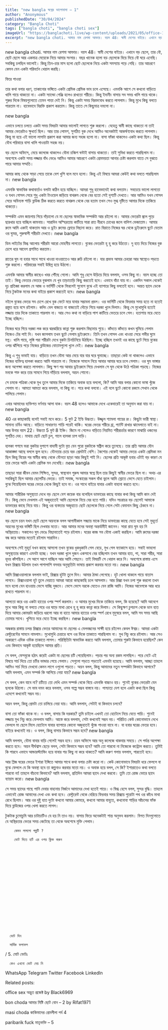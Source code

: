 ```yaml
---
title: "new bangla স্বপ্নের ভালোবাসা – 1"
author: "Anonymous"
publishedDate: "30/04/2024"
category: "Bangla Choti"
tags: ["bangla choti", "bangla choti sex"]
imageUrl: "https://banglachoti.live/wp-content/uploads/2021/05/office-150x150.jpg"
excerpt: "new bangla choti. আমার নাম রেশমা আক্তার। বয়স 48। স্বামী দেশের বাইরে। এখানে বড় ছেলে, তার বৌ, ছোট ছেলে আর একমাত্র মেয়েকে নিয়ে আমার সংসার। বছর খানেক হলো বড় ছেলেকে বিয়ে দিয়ে বৌ ঘরে এনেছি। সবকিছু চল..."
---
```


new bangla choti. আমার নাম রেশমা আক্তার। বয়স 48। স্বামী দেশের বাইরে। এখানে বড় ছেলে, তার বৌ, ছোট ছেলে আর একমাত্র মেয়েকে নিয়ে আমার সংসার। বছর খানেক হলো বড় ছেলেকে বিয়ে দিয়ে বৌ ঘরে এনেছি। সবকিছু চলছিল ভালোই। কিন্তু তিন-চার মাস হলো ছোট ছেলেকে নিয়ে একটা সমস্যায় পড়ে গেছি। তার আচরণে কেমন যেন একটা পরিবর্তন খেয়াল করছি।


ফিরে পাওয়া


তার কথা বলার ধরণ, তাকানোর ভঙ্গিতে একটা প্রেমিক প্রেমিক ভাব চলে এসেছে। এমনকি আগে সে কখনো বাড়িতে খালি গায়ে থাকতো না। একটা স্যান্ডো গেঞ্জি হলেও রাখতো শরীরে। কিন্তু ইদানীং বাসায় সব সময় খালি গায়ে থাকে। শুরুর দিকে বিষয়গুলোতে তেমন পাত্তা দেই নি। কিন্তু একটা সময় বিরক্তবোধ করতে লাগলাম। কিন্তু মুখে কিছু বলতে পারতাম না। হাবেভাবে বিরক্তি প্রকাশ করতাম। কিন্তু তাতে সে কিছুমাত্র দমলো না।


new bangla


এভাবে চলতে চলতে একটা সময় বিষয়টা আমার ভালোই লাগতে শুরু করলো। যেহেতু স্বামী কাছে থাকতো না তাই আমার ভেতরটাও ক্ষুধার্ত ছিল। আর তার লোমশ, সুগঠিত বুক দেখে আমিও অনেকটাই আকর্ষণবোধ করতে লাগলাম। কিন্তু মা হয়ে এই ভালো লাগাটা প্রকাশ করা আমার জন্য সহজ হলো না। বাসা ফাঁকা থাকলেও একটা কথা ছিল। কিন্তু যৌথ পরিবারে বাসা খালি পাওয়াটা সহজ নয়।


বড় ছেলে অফিসে, মেয়ে কলেজে থাকলেও বৌমা চব্বিশ ঘন্টাই বাসায় থাকতো। তাই সুবিধা করতে পারছিলাম না। অবশেষে একটা সময় লজ্জার বাঁধ ভেঙে আমিও আমার আচরণে একটা প্রেমময়তা আনার চেষ্টা করলাম যাতে সে বুঝতে পারে আমার সম্মতি।

আমার কাছ থেকে সাড়া পেয়ে তাকে বেশ খুশি বলে মনে হলো। কিন্তু এই বিষয়ে আমরা কেউই কথা বলতে পারছিলাম না। new bangla


এমনকি স্বাভাবিক কথাবার্তাও বলাটা কঠিন হয়ে যাচ্ছিল। আমরা শুধু হাবেভাবেই কথা বলতাম। সবচেয়ে ভালো লাগতো ও যখন গোসল সেরে শুধু একটা টাওয়েল জড়িয়ে বাথরুম থেকে বের হতো সেই দৃশ্যটি দেখতে। আর আমিও যখন গোসল সেরে অবিন্যস্ত শাড়ি ব্লাউজ ঠিক করতে করতে বাথরুম থেকে বের হতাম তখন সেও মুগ্ধ দৃষ্টিতে আমার দিকে তাকিয়ে থাকতো।












সম্পর্কটা এমন জায়গায় গিয়ে দাঁড়ালো যে মা ছেলের স্বাভাবিক সম্পর্কটা আর র‌ইলো না। আমার ভেতরটা জ্বলে পুড়ে ছারখার হয়ে যাচ্ছিল কামনায়। সারাদিন অস্হিরতায় কাটিয়ে সারা রাত নীরবে চোখের জলে বালিশ ভেজাতাম। আমার রুমে আমি একাই থাকতাম আর ও ড্র‌ইং রুমের ফ্লোরে বিছানা করে। রাত বিরাতে নিজের ঘর থেকে ড্র‌ইংরুমে ছুটে যেতাম ওর ঘুমন্ত, পুরুষালী শরীরটা দেখতে। new bangla


ডিম লাইটের স্নিগ্ধ আলোয় শরীরটা আরো মোহনীয় লাগতো। বুকের ভেতরটা হু হু করে উঠতো। দু হাত দিয়ে নিজের বুক চেপে ধরে আবেগ প্রশমিত করতাম।

রাতের ঘুম না হবার সাথে সাথে খাওয়া দাওয়াতেও আর রুচি র‌ইলো না। যার প্রভাব আমার চেহারা আর স্বাস্থ্যেও পড়তে শুরু করলো। পরিবারের সবাই উদ্বিগ্ন হয়ে উঠলো।


এমনকি আমার স্বামীর কাছেও খবর পৌঁছে গেলো। আমি শুধু হেসে উড়িয়ে দিয়ে বললাম, ওসব কিছু না। বয়স হচ্ছে তো তাই। কিন্তু ভেতরে ভেতরে বুঝলাম যে খুব তাড়াতাড়ি কিছু করতেই হবে। এভাবে বাঁচা যায় না। একদিন সকাল থেকেই দৃঢ় প্রতিজ্ঞা করলাম যে আজ ও ভার্সিটি থেকে ফিরলেই সুযোগ বুঝে এই ব্যাপারে কিছু বলতেই হবে। অন্তত ছাদে ডেকে নিয়ে টুকটাক মনের কথা বাইরে প্রকাশ করতেই হবে। new bangla


ন‌ইলে বুকের ভেতর সব চেপে রেখে বুক ফেটে মরে যাবার সম্ভাবনা প্রবল। ওর ভার্সিটি থেকে ফিরবার সময় হতে না হতেই প্রস্তুত হয়ে বসে রইলাম। কলিং বেল বাজতে না বাজতেই দৌড়ে গিয়ে দরজা খুলে দিলাম। কিন্তু সে মুখোমুখি হতেই লজ্জায় তার দিকে তাকাতে পারলাম না। আর সেও কথা না বাড়িয়ে পাশ কাটিয়ে ভেতরে চলে গেল। হতাশায় মরে যেতে ইচ্ছে হচ্ছিল।


নিজের ঘরে গিয়ে দরজা লক করে ঝরঝরিয়ে কান্না শুরু করলাম বিছানায় শুয়ে। কাঁদতে কাঁদতে কখন ঘুমিয়ে গেলাম নিজেও টের পাই নি। যখন জাগলাম তখন ছুটে গেলাম ড্র‌ইংরুমে। তিনি তখন গোসল এবং খাওয়া সেরে গভীর ঘুমে মগ্ন। খালি গায়ে, লুঙ্গি পরা শরীরটা দেখে বুকটা চিনচিনিয়ে উঠছিল। ইচ্ছে হচ্ছিল তখন‌ই ওর কাছে ছুটে গিয়ে বুকের ওপর ঝাঁপিয়ে পড়ে নিজের ব্লাউজের বোতামগুলো খুলে দেই। new bangla


কিন্তু এ শুধু ভাবাই যায়। বাড়িতে তখন বৌমা আর মেয়ে যার যার ঘরে ঘুমাচ্ছে। তাছাড়া কেউ না থাকলেও এভাবে নিজের ব্যক্তিত্ব হালকা করতে আমি পারতাম না। নিজেকে সামলে নিয়ে আবার আমার ঘরে চলে গেলাম। ওর ঘুম ভাঙ্গার জন্য অপেক্ষা করতে লাগলাম। কিছু ক্ষণ পর আবার ড্র‌ইংরুমে গিয়ে দেখলাম সে ঘুম থেকে উঠে পত্রিকা পড়ছে। নিজের মনকে শক্ত করে তার সামনে গিয়ে দাঁড়িয়ে বললাম, অয়ন শোনো।


সে চমকে পত্রিকা থেকে মুখ তুলে আমার দিকে তাকিয়ে অবাক হয়ে বললো, কি? আমি আর বলার কোনো ভাষা খুঁজে পেলাম না। আমতা আমতা করে বললাম, না কিছু না। পরে কথা বলবো। এই বলে ছুটে কোনো রকমে সেখান থেকে পালিয়ে গেলাম।

এবার আমাদের ব্যক্তিগত বর্ণনায় আসা যাক। বয়স 48 হলেও আমাকে দেখে একেবারেই তা অনুমান করা যায় না। new bangla


40 এর কাছাকাছি বলেই সবাই মনে করে। 5 ফুট 2 ইন্চি উচ্চতা। উজ্জ্বল শ্যামলা গায়ের রং। কিছুটা ভারী স্বাস্থ্য। সামান্য চর্বিও আছে। বাড়িতে সাধারণত শাড়ি পরেই থাকি। ঘরের ভেতর শরীরে ব্রা, প্যান্টি রাখার ঝামেলাতে যাই না। আর উনার বয়স 22। উচ্চতা 5 ফুট 8 ইঞ্চি। জিমে না গেলেও বাড়িতে নিয়মিত শরীরচর্চার কারণে মাঝারি ওজনের সুগঠিত দেহ। মাথায় ছোট ছোট চুল, গালে হালকা চাপ দাড়ি।


হালকা পশমে ভরা বুকটার দুপাশে বাদামী দুটো বৃত্ত যেন পুরো বুকটাকে স্বপ্নীল করে তুলেছে। তার প্রতি আমার যৌন আকাঙ্ক্ষা আছে বললে ভুল হবে। যৌনতার চেয়ে বরং প্রেমটাই বেশি। কৈশোর থেকেই আমার ভেতর একটা প্রেমিকা মন ছিল কিন্তু বিয়ের পর স্বামীর কাছ থেকে যৌনতা ছাড়া আর কিছুই পাই নি। ছেলের প্রতি আকৃষ্ট হবার এটাই বড় কারণ যে তার ভেতর আমি একটা প্রেমিক মন দেখেছি। new bangla


তাছাড়া সারা জীবন যেমন শিক্ষিত, সুন্দর, স্বাস্থ্যবান পুরুষ আমার স্বপ্নে ছিল তার কিছুই স্বামীর ভেতর ছিল না। অথচ এর সবকিছুই ছিল আমার ছেলেটির ভেতর। তাই সমাজ, সংস্কারের সকল বাঁধা ভুলে আমি স্রোতে ভেসে যেতে চাইলাম। বুঝে গিয়েছিলাম ঘরের ভেতর থেকে কিছুই হবে না। ওর সাথে বাইরে যাবার একটা বাহানা করতে হবে।


আমার শারীরিক অসুস্থ্যতা দেখে বড় ছেলে বেশ কয়েক বার বলেছিল ডাক্তারের কাছে যাবার কথা কিন্তু আমি কান দেই নি। কিন্তু ভেবে দেখলাম এই অজুহাতেই আমি ছেলেকে নিয়ে বের হতে পারি। যদিও সচরাচর বড় ছেলেই আমাকে ডাক্তারের কাছে নিয়ে যায়। কিন্তু ওর ব্যস্ততার অজুহাতে ছোট ছেলেকে নিয়ে গেলে সেটা বেমানান কিছু ঠেকবে না। new bangla


বড় ছেলে চয়ন যখন ছোট ছেলে অয়নকে বলল আগামীকাল সন্ধ্যায় মাকে নিয়ে ডাক্তারের কাছে যেতে হবে সেই মুহূর্তে অয়নের মুখের ভঙ্গিটি ছিল দেখবার মতো। আর আমার মনের অবস্থা অন্তর্যামীই জানেন। সারা রাত ঘুম হয় নি অস্থিরতায়। সকালেও ঘুম ভেঙে বিছানাতেই পড়ে র‌ইলাম। ঘরের কাজ সব বৌমা একাই করছিল। আমি রুমের দরজা বন্ধ করে আমার মতোই র‌ইলাম সারাদিন।


অবশেষে সেই মুহূর্ত যখন কাছে আসলো তখন বুকের ধুকধুকানি গেল বেড়ে, মুখ গেল ফ্যাকাসে হয়ে। সবাই ভাবলো অসুস্থ্যতার কারণে এমনটা হচ্ছে। যখন দরজা খুলে দুজন একসাথে বের হচ্ছিলাম তখন আমার হাত, পা, সারা শরীর, সারা হৃদয় কাঁপছিল। সে আগে আগে যাচ্ছিল আর আমি পেছনে। তাই বিষয়টি সে খেয়াল করে নি। অবশেষে রাস্তায় এসে যখন রিক্সায় উঠলাম তখন পাশাপাশি বসবার অনুভূতিটা ভাষায় প্রকাশ করবার মতো নয়। new bangla


আমি রিক্সাওয়ালাকে বললাম ভাই, রিক্সার হুটটা তুলে দিন। আমার ঠান্ডা লেগেছে। হুট খোলা থাকলে গায়ে বাতাস লাগবে। রিক্সাওয়ালা হুট তুলে দেয়াতে আমরা আরো কাছাকাছি চলে আসলাম। আর রিক্সা যখন চলা শুরু করলো তখন মনে হলো যেন হাওয়ায় ভেসে যাচ্ছি দুজনে। ভেসে ভেসে নরকে যেতেও যেন রাজি আমি। নিজের আবেগকে আর ধরে রাখতে পারলাম না।


আলতো করে ওর একটা হাতের ওপর স্পর্শ করলাম। ও আমার মুখের দিকে তাকিয়ে বলল, কি হয়েছে? আমি আবেগে মুখে আর কিছু না বলতে পেরে ওর ঘাড়ে মাথা রেখে হু হু করে কান্না করে দিলাম। সে কিছুক্ষণ চুপচাপ থেকে ডান হাত দিয়ে আমার কোমরটা জড়িয়ে ধরলো আর বা হাতে আমার হাতের ওপর স্পর্শ রেখে মৃদুস্বরে বলল, আমি সব সময় আছি তোমার সাথে। খুশিতে মরে যেতে ইচ্ছে করছিল। new bangla


অন্ধকার রাস্তায় চলন্ত রিক্সার ভেতর আমাদের মা ছেলের এ মেলবন্ধনের সাক্ষী হয়ে র‌ইলেন কেবল ঈশ্বর। আমরা একটা রেস্টুরেন্টের সামনে নামলাম। মুখোমুখি চেয়ারে বসে ওর দিকে তাকাতে পারছিলাম না। মুখ নিচু করে র‌ইলাম। আর সেও অকারণে এদিক ওদিক তাকাতে লাগল। পরিস্থিতিটা স্বাভাবিক করতে আমি বললাম, তোমার শুরুটা কিভাবে হয়েছিল? কেন এবং কিভাবে আকৃষ্ট হয়েছিলে আমার প্রতি।


সে বলল, ফেসবুকে হঠাৎ করেই একটা মা ছেলের চটি পেয়েছিলাম। পড়ার পর অন্য রকম লাগছিল। পরে নেটে এই বিষয়ে সার্চ দিয়ে তো চটির ভান্ডার পেয়ে গেলাম। সেগুলো পড়তে পড়তেই এমনটা হয়েছে। আমি বললাম, আচ্ছা তাহলে আমিও সার্চ দিয়ে দেখবো কেমন লাগে ওগুলো পড়তে। অয়ন বলল, কিন্তু আমাদের নতুন সম্পর্কটা কিভাবে আগাবে? আমি বললাম, এমন সম্পর্ক কি আগিয়ে নেয়া যায়? new bangla


সে বলল, কেন যাবে না? চটিতে তো দেখি এমন সম্পর্ক থেকে বিয়ে এমনকি বাচ্চাও হয়। শুনেই বুকের ভেতরটা যেন ছলকে উঠলো। সে ভাব দমন করে বললাম, ওসব গল্পে সম্ভব বাস্তবে নয়। পাশ্চাত্য দেশ হলে একটা কথা ছিল কিন্তু এদেশে কখনোই সম্ভব নয়।

অয়ন বলল, কিন্তু প্রেমটা তো চালিয়ে নেয়া যায়। আমি বললাম, সেটাই বা কিভাবে চলবে?


বাসা তো ফাঁকা থাকে না। ও বলল, বাসায় কি দরকার? তুমি চাইলে এখনই তো হোটেলে নিয়ে যেতে পারি। শুনেই লজ্জায় মুখ নিচু করে ফেললাম আমি। আস্তে করে বললাম, সেটা কখনোই সম্ভব নয়। পরিচিত কেউ কোনোভাবে দেখে ফেললে মা ছেলে মিলে হোটেলে যাবার ব্যাপারে কোনো অজুহাত‌ই খুঁজে পাওয়া যাবে না। যা হবার ঘরের ভেতর হবে। বাইরে কখনোই নয়। ও বলল, কিন্তু বাসায় কিভাবে সম্ভব হবে? new bangla


আমি বললাম, বৌমা বাবার বাড়ি গেলেই সম্ভব হবে। চয়ন অফিসে আর অনু কলেজে থাকবার সময়ে। সে পর্যন্ত অপেক্ষা করতে হবে। অয়ন দীর্ঘশ্বাস ছেড়ে বলল, সেটা কিভাবে সম্ভব হবে? আমি তো পারবো না নিজেকে কন্ট্রোল করতে। তুমিই কি পারবে এভাবে আন্ডারস্ট্যান্ডিং হয়ে যাবার পর কিছু না করে থাকতে? আমি করুণ গলায় বললাম, পারতেই হবে।


আর প্লিজ ঘরের ভেতর ইশারা ইঙ্গিতে আমার সাথে কথা বলার চেষ্টা করো না। কেউ কোনোভাবে বিষয়টা ধরে ফেললে বা বুঝে ফেললে যে কি অবস্থা হবে তা কল্পনাও করবার মতো নয়। ও অবাক হয়ে বলল, সে কি? ইশারাতেও কথা বলতে পারবো না! তাহলে বাঁচবো কিভাবে? আমি বললাম, প্রতিদিন আমরা ছাদে দেখা করবো। তুমি তো রোজ ভোরে ছাদে ব্যায়াম করো। new bangla


সে সময় ছাদের গাছে পানি দেবার বাহানায় নির্জনে আমাদের দেখা হতেই পারে। ও স্নিগ্ধ হেসে বলল, সুন্দর বুদ্ধি। তাহলে এভাবেই রোজ আমাদের দেখা এবং কথা হবে। রেস্টুরেন্ট থেকে বেরিয়ে ফিরবার সময় রিক্সায় পুরোটা পথ ওর কাঁধে মাথা রেখে ছিলাম। আর ওর দুষ্টু হাত দুটো কখনো আমার কোমরে, কখনো আমার বাহুতে, কখনোবা শাড়ির আঁচলের ফাঁক দিয়ে ব্লাউজের ওপর খেলা করতে লাগল।


টুকটাক চুমোচুমি আর চাটাচাটিও যে হয় নি তাও নয়। বাসায় ফিরে অনেকটাই শান্ত অনুভব করলাম। বিগত দিনগুলোতে যে অস্থিরতার ভেতর সময় কেটেছে তা থেকে অবশেষে মুক্তি পেলাম।


 
 
 
        কেমন লাগলো গল্পটি ?      
 
        ভোট দিতে হার্ট এর ওপর ক্লিক করুন      
 
 
 
 
 
 
 
 
 
 
 
 
 
 
 
 
 
 
 
 
 
      ভোট দিন    
 
      সার্বিক ফলাফল 
 / 5. মোট ভোটঃ 
 
 
      কেও এখনো ভোট দেয় নি    
 
 
 
 
WhatsApp
Telegram
Twitter
Facebook
LinkedIn




Related posts:






office sex অদ্ভুত প্রজেক্ট by Black6969




bon choda আমার মিষ্টি ছোট বোন – 2 by Rifat1971




masi choda কাকিমাদের প্রেমলীলা পর্ব 4




paribarik fuck মাতৃভক্তি – 5
